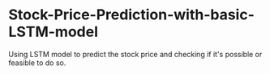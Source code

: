 # Stock-Price-Prediction-with-basic-LSTM-model
Using LSTM model to predict the stock price and checking if it's possible or feasible to do so.
